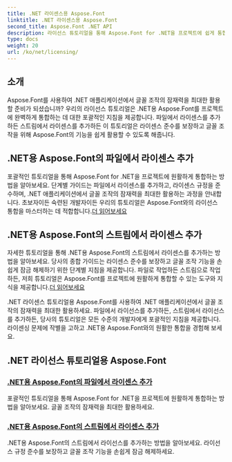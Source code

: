 ```yaml
---
title: .NET 라이센스용 Aspose.Font
linktitle: .NET 라이센스용 Aspose.Font
second_title: Aspose.Font .NET API
description: 라이선스 튜토리얼을 통해 Aspose.Font for .NET을 프로젝트에 쉽게 통합하세요. 원활한 글꼴 조작을 위해 파일이나 스트림에서 라이센스를 추가하세요.
type: docs
weight: 20
url: /ko/net/licensing/
---
```


## 소개

Aspose.Font를 사용하여 .NET 애플리케이션에서 글꼴 조작의 잠재력을 최대한 활용할 준비가 되셨습니까? 우리의 라이선스 튜토리얼은 .NET용 Aspose.Font를 프로젝트에 완벽하게 통합하는 데 대한 포괄적인 지침을 제공합니다. 파일에서 라이센스를 추가하든 스트림에서 라이센스를 추가하든 이 튜토리얼은 라이센스 준수를 보장하고 글꼴 조작을 위해 Aspose.Font의 기능을 쉽게 활용할 수 있도록 해줍니다.

## .NET용 Aspose.Font의 파일에서 라이센스 추가

 포괄적인 튜토리얼을 통해 Aspose.Font for .NET을 프로젝트에 원활하게 통합하는 방법을 알아보세요. 단계별 가이드는 파일에서 라이센스를 추가하고, 라이센스 규정을 준수하며, .NET 애플리케이션에서 글꼴 조작의 잠재력을 최대한 활용하는 과정을 안내합니다. 초보자이든 숙련된 개발자이든 우리의 튜토리얼은 Aspose.Font와의 라이선스 통합을 마스터하는 데 적합합니다.[더 읽어보세요](./add-license-from-file/)

## .NET용 Aspose.Font의 스트림에서 라이센스 추가

자세한 튜토리얼을 통해 .NET용 Aspose.Font의 스트림에서 라이센스를 추가하는 방법을 알아보세요. 당사의 종합 가이드는 라이센스 준수를 보장하고 글꼴 조작 기능을 손쉽게 잠금 해제하기 위한 단계별 지침을 제공합니다. 파일로 작업하든 스트림으로 작업하든, 저희 튜토리얼은 Aspose.Font를 프로젝트에 원활하게 통합할 수 있는 도구와 지식을 제공합니다.[더 읽어보세요](./add-license-from-stream/)

.NET 라이센스 튜토리얼용 Aspose.Font를 사용하여 .NET 애플리케이션에서 글꼴 조작의 잠재력을 최대한 활용하세요. 파일에서 라이선스를 추가하든, 스트림에서 라이선스를 추가하든, 당사의 튜토리얼은 모든 수준의 개발자에게 포괄적인 지침을 제공합니다. 라이센싱 문제에 작별을 고하고 .NET용 Aspose.Font와의 원활한 통합을 경험해 보세요.
## .NET 라이선스 튜토리얼용 Aspose.Font
### [.NET용 Aspose.Font의 파일에서 라이센스 추가](./add-license-from-file/)
포괄적인 튜토리얼을 통해 Aspose.Font for .NET을 프로젝트에 원활하게 통합하는 방법을 알아보세요. 글꼴 조작의 잠재력을 최대한 활용하세요.
### [.NET용 Aspose.Font의 스트림에서 라이센스 추가](./add-license-from-stream/)
.NET용 Aspose.Font의 스트림에서 라이선스를 추가하는 방법을 알아보세요. 라이선스 규정 준수를 보장하고 글꼴 조작 기능을 손쉽게 잠금 해제하세요.